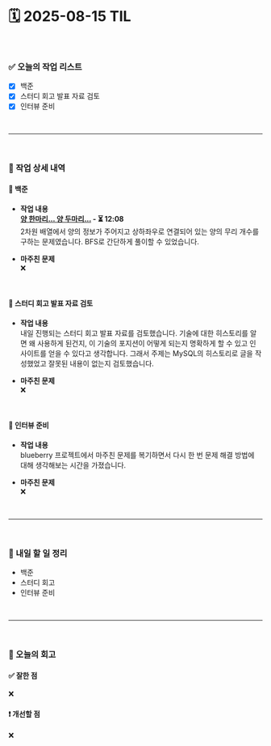 # 🗓️ 2025-08-15 TIL

<br>

### ✅ 오늘의 작업 리스트  
- [x] 백준
- [x] 스터디 회고 발표 자료 검토
- [x] 인터뷰 준비

<br>

---

<br>

### 📌 작업 상세 내역  

#### 🔹 백준
- **작업 내용**<br>
**[양 한마리... 양 두마리...](https://www.acmicpc.net/problem/11123) - ⏳ 12:08**<br>
2차원 배열에서 양의 정보가 주어지고 상하좌우로 연결되어 있는 양의 무리 개수를 구하는 문제였습니다. BFS로 간단하게 풀이할 수 있었습니다.

- **마주친 문제**<br>
❌

<br>

#### 🔹 스터디 회고 발표 자료 검토
- **작업 내용**<br>
내일 진행되는 스터디 회고 발표 자료를 검토했습니다. 기술에 대한 히스토리를 알면 왜 사용하게 된건지, 이 기술의 포지션이 어떻게 되는지 명확하게 할 수 있고 인사이트를 얻을 수 있다고 생각합니다. 그래서 주제는 MySQL의 히스토리로 글을 작성했었고 잘못된 내용이 없는지 검토했습니다.

- **마주친 문제**<br>
❌

<br>

#### 🔹 인터뷰 준비
- **작업 내용**<br>
blueberry 프로젝트에서 마주친 문제를 복기하면서 다시 한 번 문제 해결 방법에 대해 생각해보는 시간을 가졌습니다.

- **마주친 문제**<br>
❌

<br>

---

<br>

### 🚀 내일 할 일 정리  

- 백준
- 스터디 회고
- 인터뷰 준비

<br>

---

<br>

### 🧐 오늘의 회고  

#### ✅ 잘한 점
❌

#### ❗ 개선할 점
❌


<br><br><br>